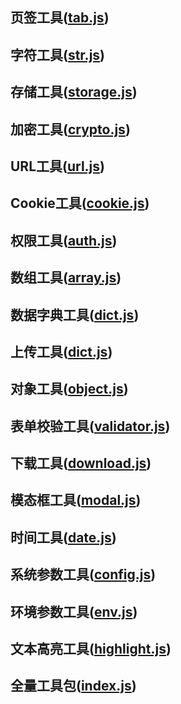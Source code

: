 ## 页签工具([tab.js](https://gitee.com/dgxdks/youlan-boot/blob/master/youlan-web/src/framework/tools/tab.js))

## 字符工具([str.js](https://gitee.com/dgxdks/youlan-boot/blob/master/youlan-web/src/framework/tools/str.js))

## 存储工具([storage.js](https://gitee.com/dgxdks/youlan-boot/blob/master/youlan-web/src/framework/tools/storage.js))

## 加密工具([crypto.js](https://gitee.com/dgxdks/youlan-boot/blob/master/youlan-web/src/framework/tools/crypto.js))

## URL工具([url.js](https://gitee.com/dgxdks/youlan-boot/blob/master/youlan-web/src/framework/tools/url.js))

## Cookie工具([cookie.js](https://gitee.com/dgxdks/youlan-boot/blob/master/youlan-web/src/framework/tools/cookie.js))

## 权限工具([auth.js](https://gitee.com/dgxdks/youlan-boot/blob/master/youlan-web/src/framework/tools/auth.js))

## 数组工具([array.js](https://gitee.com/dgxdks/youlan-boot/blob/master/youlan-web/src/framework/tools/array.js))

## 数据字典工具([dict.js](https://gitee.com/dgxdks/youlan-boot/blob/master/youlan-web/src/framework/tools/dict.js))

## 上传工具([dict.js](https://gitee.com/dgxdks/youlan-boot/blob/master/youlan-web/src/framework/tools/upload.js))

## 对象工具([object.js](https://gitee.com/dgxdks/youlan-boot/blob/master/youlan-web/src/framework/tools/object.js))

## 表单校验工具([validator.js](https://gitee.com/dgxdks/youlan-boot/blob/master/youlan-web/src/framework/tools/validaotr.js))

## 下载工具([download.js](https://gitee.com/dgxdks/youlan-boot/blob/master/youlan-web/src/framework/tools/download.js))

## 模态框工具([modal.js](https://gitee.com/dgxdks/youlan-boot/blob/master/youlan-web/src/framework/tools/modal.js))

## 时间工具([date.js](https://gitee.com/dgxdks/youlan-boot/blob/master/youlan-web/src/framework/tools/date.js))

## 系统参数工具([config.js](https://gitee.com/dgxdks/youlan-boot/blob/master/youlan-web/src/framework/tools/config.js))

## 环境参数工具([env.js](https://gitee.com/dgxdks/youlan-boot/blob/master/youlan-web/src/framework/tools/env.js))

## 文本高亮工具([highlight.js](https://gitee.com/dgxdks/youlan-boot/blob/master/youlan-web/src/framework/tools/highlight.js))

## 全量工具包([index.js](https://gitee.com/dgxdks/youlan-boot/blob/master/youlan-web/src/framework/tools/index.js))